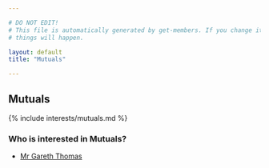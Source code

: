 ```yaml
---

# DO NOT EDIT!
# This file is automatically generated by get-members. If you change it, bad
# things will happen.

layout: default
title: "Mutuals"

---
```


## Mutuals

{% include interests/mutuals.md %}

### Who is interested in Mutuals?


* [Mr Gareth Thomas](/members/mr-gareth-thomas.html)
